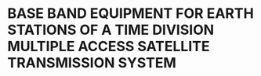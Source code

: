 # BASE BAND EQUIPMENT FOR EARTH STATIONS OF A TIME DIVISION MULTIPLE ACCESS SATELLITE TRANSMISSION SYSTEM